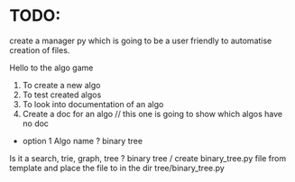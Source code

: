 # TODO:
create a manager py which is going to be a user friendly to automatise creation of files. 

Hello to the algo game
1. To create a new algo
2. To test created algos
3. To look into documentation of an algo 
4. Create a doc for an algo // this one is going to show which algos have no doc


- option 1
Algo name ?
binary tree

Is it a search, trie, graph, tree ?
binary tree / create binary_tree.py file from template and place the file to in the dir tree/binary_tree.py


